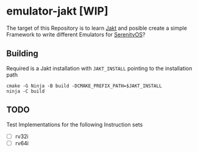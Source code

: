 # emulator-jakt [WIP]

The target of this Repository is to learn [Jakt](https://github.com/SerenityOS/jakt)
and posible create a simple Framework to write different Emulators
for [SerenityOS](https://github.com/SerenityOS/serenity)?

## Building
Required is a Jakt installation with ```JAKT_INSTALL``` pointing to the installation path

```
cmake -G Ninja -B build -DCMAKE_PREFIX_PATH=$JAKT_INSTALL
ninja -C build
```

## TODO

Test Implementations for the following Instruction sets
* [ ] rv32i
* [ ] rv64i